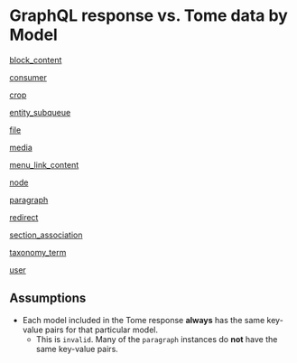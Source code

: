 # GraphQL response vs. Tome data by Model

[block_content](./block_content.md)

[consumer](./consumer.md)

[crop](./crop.md)

[entity_subqueue](./entity_subqueue.md)

[file](./file.md)

[media](./media.md)

[menu_link_content](./menu_link_content.md)

[node](./node.md)

[paragraph](./paragraph.md)

[redirect](./redirect.md)

[section_association](./section_association.md)

[taxonomy_term](./taxonomy_term.md)

[user](./user.md)

## Assumptions

- Each model included in the Tome response **always** has the same key-value pairs for that particular model.
  - This is `invalid`. Many of the `paragraph` instances do **not** have the same key-value pairs.
